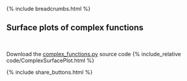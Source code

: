 {% include breadcrumbs.html %}

## Surface plots of complex functions
<div class="header_line"><br/></div>

Download the [complex_functions.py](code/complex_functions.py) source code
{% include_relative code/ComplexSurfacePlot.html %}

<p style="clear: both;"></p>

{% include share_buttons.html %}